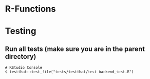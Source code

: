 # R-Functions

# Testing
## Run all tests (make sure you are in the parent directory)
```
# RStudio Console
$ testthat::test_file("tests/testthat/test-backend_test.R")

```